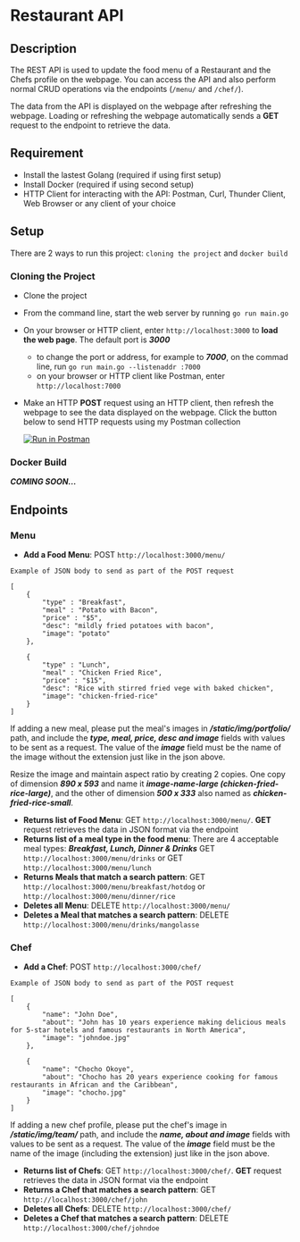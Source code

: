 # Restaurant API
## Description
The REST API is used to update the food menu of a Restaurant and the Chefs profile on the webpage. You can access the API and also perform normal CRUD operations via the endpoints (`/menu/` and `/chef/`).

The data from the API is displayed on the webpage after refreshing the webpage. Loading or refreshing the webpage automatically sends a **GET** request to the endpoint to retrieve the data.

## Requirement
- Install the lastest Golang (required if using first setup)
- Install Docker (required if using second setup)
- HTTP Client for interacting with the API: Postman, Curl, Thunder Client, Web Browser or any client of your choice

## Setup
There are 2 ways to run this project: `cloning the project` and `docker build`

### Cloning the Project
- Clone the project
- From the command line, start the web server by running `go run main.go`
- On your browser or HTTP client, enter `http://localhost:3000` to **load the web page**. The default port is ***3000***
    - to change the port or address, for example to ***7000***, on the commad line, run `go run main.go --listenaddr :7000`
    - on your browser or HTTP client like Postman, enter `http://localhost:7000`
- Make an HTTP **POST** request using an HTTP client, then refresh the webpage to see the data displayed on the webpage. Click the button below to send HTTP requests using my Postman collection 

    [![Run in Postman](https://run.pstmn.io/button.svg)](https://app.getpostman.com/run-collection/25499133-d07cee34-4e11-4ae7-ad33-643cd9a6e3b5?action=collection%2Ffork&source=rip_markdown&collection-url=entityId%3D25499133-d07cee34-4e11-4ae7-ad33-643cd9a6e3b5%26entityType%3Dcollection%26workspaceId%3D6089f5e4-d1b8-4a4c-ba19-c5bec8f7facc)

### Docker Build
***COMING SOON...***

## Endpoints
### Menu
- **Add a Food Menu**: POST `http://localhost:3000/menu/`
~~~
Example of JSON body to send as part of the POST request

[
    {
        "type" : "Breakfast",
        "meal" : "Potato with Bacon",
        "price" : "$5",
        "desc": "mildly fried potatoes with bacon",
        "image": "potato"
    },  

    {
        "type" : "Lunch",
        "meal" : "Chicken Fried Rice",
        "price" : "$15",
        "desc": "Rice with stirred fried vege with baked chicken",
        "image": "chicken-fried-rice"
    }
]
~~~
If adding a new meal, please put the meal's images in ***/static/img/portfolio/*** path, and include the ***type, meal, price, desc and image*** fields with values to be sent as a request. The value of the ***image*** field must be the name of the image without the extension just like in the json above. 

Resize the image and maintain aspect ratio by creating 2 copies. One copy of dimension ***890 x 593*** and name it ***image-name-large (chicken-fried-rice-large)***, and the other of dimension ***500 x 333*** also named as ***chicken-fried-rice-small***. 

- **Returns list of Food Menu**: GET `http://localhost:3000/menu/`. **GET** request retrieves the data in JSON format via the endpoint
- **Returns list of a meal type in the food menu**: There are 4 acceptable meal types: ***Breakfast, Lunch, Dinner & Drinks***
GET `http://localhost:3000/menu/drinks` or GET `http://localhost:3000/menu/lunch`
- **Returns Meals that match a search pattern**: GET `http://localhost:3000/menu/breakfast/hotdog` or `http://localhost:3000/menu/dinner/rice`
- **Deletes all Menu**: DELETE `http://localhost:3000/menu/`
- **Deletes a Meal that matches a search pattern**: DELETE `http://localhost:3000/menu/drinks/mangolasse`

### Chef
- **Add a Chef**: POST `http://localhost:3000/chef/`
~~~
Example of JSON body to send as part of the POST request

[
    {
        "name": "John Doe",
        "about": "John has 10 years experience making delicious meals for 5-star hotels and famous restaurants in North America",
        "image": "johndoe.jpg"
    },

    {
        "name": "Chocho Okoye",
        "about": "Chocho has 20 years experience cooking for famous restaurants in African and the Caribbean",
        "image": "chocho.jpg"
    }
]
~~~
If adding a new chef profile, please put the chef's image in ***/static/img/team/*** path, and include the ***name, about and image*** fields with values to be sent as a request. The value of the ***image*** field must be the name of the image (including the extension) just like in the json above.

- **Returns list of Chefs**: GET `http://localhost:3000/chef/`. **GET** request retrieves the data in JSON format via the endpoint
- **Returns a Chef that matches a search pattern**: GET `http://localhost:3000/chef/john`
- **Deletes all Chefs**: DELETE `http://localhost:3000/chef/`
- **Deletes a Chef that matches a search pattern**: DELETE `http://localhost:3000/chef/johndoe`
